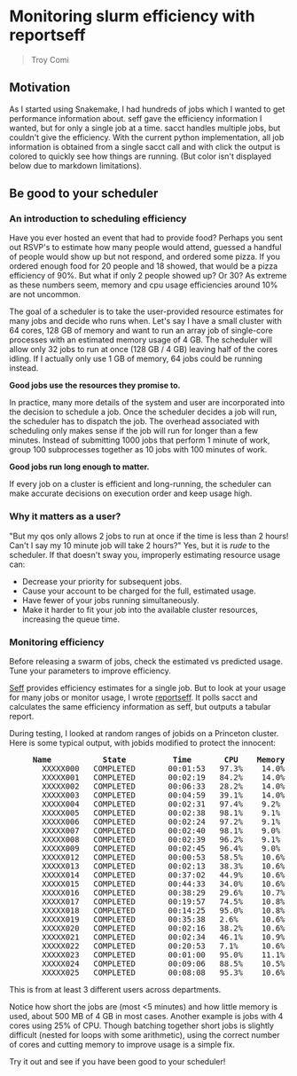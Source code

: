 # Monitoring slurm efficiency with reportseff
> Troy Comi

## Motivation
As I started using Snakemake, I had hundreds of jobs which I wanted to get
performance information about. seff gave the efficiency information I wanted,
but for only a single job at a time.  sacct handles multiple jobs, but couldn't
give the efficiency.  With the current python implementation,
all job information is obtained from a single
sacct call and with click the output is colored to quickly see how things are
running. (But color isn't displayed below due to markdown limitations).

## Be good to your scheduler

### An introduction to scheduling efficiency
Have you ever hosted an event that had to provide food?  Perhaps you sent out
RSVP's to estimate how many people would attend, guessed a handful of people
would show up but not respond, and ordered some pizza.  If you ordered enough
food for 20 people and 18 showed, that would be a pizza efficiency of 90%.
But what if only 2 people showed up? Or 30?  As extreme as these numbers seem,
memory and cpu usage efficiencies around 10% are not uncommon.

The goal of a scheduler is to take the user-provided resource
estimates for many jobs and decide who runs when.  Let's say I have a small
cluster with 64 cores, 128 GB of memory and want to run an array job of
single-core processes with an estimated memory usage of 4 GB.  The scheduler
will allow only 32 jobs to run at once (128 GB / 4 GB) leaving half of the
cores idling.  If I actually only use 1 GB of memory, 64 jobs could be running
instead.

**Good jobs use the resources they promise to.**

In practice, many more details of the system and user are incorporated into
the decision to schedule a job.  Once the scheduler decides a job will run,
the scheduler has to dispatch the job.  The overhead associated with scheduling
only makes sense if the job will run for longer than a few minutes. Instead of
submitting 1000 jobs that perform 1 minute of work, group 100 subprocesses
together as 10 jobs with 100 minutes of work.

**Good jobs run long enough to matter.**

If every job on a cluster is efficient and long-running, the scheduler can
make accurate decisions on execution order and keep usage high.

### Why it matters as a user?
"But my qos only allows 2 jobs to run at once if the time
is less than 2 hours!  Can't I say my 10 minute job will take 2 hours?" Yes,
but it is *rude* to the scheduler.  If that doesn't sway you, improperly
estimating resource usage can:
- Decrease your priority for subsequent jobs.
- Cause your account to be charged for the full, estimated usage.
- Have fewer of your jobs running simultaneously.
- Make it harder to fit your job into the available cluster resources,
increasing the queue time.

### Monitoring efficiency
Before releasing a swarm of jobs, check the estimated vs predicted usage.
Tune your parameters to improve efficiency.

[Seff](https://github.com/SchedMD/slurm/tree/master/contribs/seff) provides
efficiency estimates for a single job.  But to look at your usage
for many jobs or monitor usage, I wrote
[reportseff](https://github.com/troycomi/reportseff). It polls sacct
and calculates the same efficiency information as seff, but outputs
a tabular report.

During testing, I looked at random ranges of jobids on a Princeton cluster.
Here is some typical output, with jobids modified to protect the innocent:

<pre><b>     Name           State          Time       CPU    Memory</b>
       XXXXX000   COMPLETED       00:01:53   97.3%    14.0%
       XXXXX001   COMPLETED       00:02:19   84.2%    14.0%
       XXXXX002   COMPLETED       00:06:33   28.2%    14.0%
       XXXXX003   COMPLETED       00:04:59   39.1%    14.0%
       XXXXX004   COMPLETED       00:02:31   97.4%    9.2%
       XXXXX005   COMPLETED       00:02:38   98.1%    9.1%
       XXXXX006   COMPLETED       00:02:24   97.2%    9.1%
       XXXXX007   COMPLETED       00:02:40   98.1%    9.0%
       XXXXX008   COMPLETED       00:02:39   96.2%    9.1%
       XXXXX009   COMPLETED       00:02:45   96.4%    9.0%
       XXXXX012   COMPLETED       00:00:53   58.5%    10.6%
       XXXXX013   COMPLETED       00:02:13   38.3%    10.6%
       XXXXX014   COMPLETED       00:37:02   44.9%    10.6%
       XXXXX015   COMPLETED       00:44:33   34.0%    10.6%
       XXXXX016   COMPLETED       00:38:29   29.6%    10.7%
       XXXXX017   COMPLETED       00:19:57   74.5%    10.8%
       XXXXX018   COMPLETED       00:14:25   95.0%    10.8%
       XXXXX019   COMPLETED       00:35:38   2.6%     10.6%
       XXXXX020   COMPLETED       00:02:16   38.2%    10.6%
       XXXXX021   COMPLETED       00:02:34   46.1%    10.9%
       XXXXX022   COMPLETED       00:20:53   7.1%     10.6%
       XXXXX023   COMPLETED       00:01:00   95.0%    11.1%
       XXXXX024   COMPLETED       00:09:06   88.5%    10.5%
       XXXXX025   COMPLETED       00:08:08   95.3%    10.6%
</pre>

This is from at least 3 different users across departments.

Notice how short the jobs are (most <5 minutes) and how little memory is used,
about 500 MB of 4 GB in most cases.  Another example is jobs with 4 cores using
25% of CPU.  Though batching together short jobs is slightly difficult (nested
for loops with some arithmetic), using the correct number of cores and cutting
memory to improve usage is a simple fix.

Try it out and see if you have been good to your scheduler!
